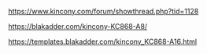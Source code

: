 https://www.kincony.com/forum/showthread.php?tid=1128


https://blakadder.com/kincony-KC868-A8/

https://templates.blakadder.com/kincony_KC868-A16.html

